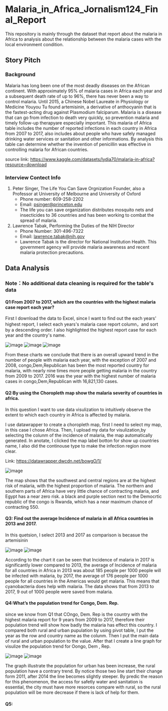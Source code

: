 # Malaria_in_Africa_Jornalism124_Final_Report
This repository is mainly through the dataset that report about the malaria in Africa to analysis about the relationship between the malaria cases with the local environment condition.
## Story Pitch
### Background
Malaria has long been one of the most deadly diseases on the African continent. With approximately 95% of malaria cases in Africa each year and a subsequent death rate of up to 96%, there has never been a way to control malaria. Until 2015, a Chinese Nobel Laureate in Physiology or Medicine Youyou Tu found artemisinin, a derivative of anthocyanin that is the fastest-acting drug against Plasmodium falciparum. Malaria is a disease that can go from infection to death very quickly, so prevention malaria and timely follow-up therapyare especially important. This malaria of Africa table includes the number of reported infections in each country in Africa from 2007 to 2017, also includes about people who have safely managed drinking water services or sanitation and other informations. By analysis this table can determine whether the invention of penicillin was effective in controlling malaria for African countries.

source link: https://www.kaggle.com/datasets/lydia70/malaria-in-africa?resource=download

### Interview Contect Info
1) Peter Singer, The Life You Can Save Orgnization Founder, also a Professor at University of Melbourne and University of Oxford
	* Phone number: 609-258-2202
	* Email: psinger@princeton.edu
	* The life you can save organization distributes mosquito nets and insecticides to 36 countries and has been working to combat the spread of malaria.
2) Lawrence Tabak, Performing the Duties of the NIH Director
	* Phone Number: 301-496-7322 
	* Email: lawrence.tabak@nih.gov
	* Lawrence Tabak is the director for National Institution Health. This government agency will provide malaria awareness and recent malaria protection precautions.
    
## Data Analysis

### Note：No additional data cleaning is required for the table's data

#### Q1:From 2007 to 2017, which are the countries with the highest malaria case report each year?

First I download the data to Excel, since I want to find out the each years' highest report, I select each years's malaria case report column，and sort by a descending order. I also highlighted the highest report case for each year and the country's name.

![image](https://raw.githubusercontent.com/Tristazxy/Malaria-in-Africa-Analyze/main/images/2.png)
![image](https://raw.githubusercontent.com/Tristazxy/Malaria-in-Africa-Analyze/main/images/3.png)
![image](https://raw.githubusercontent.com/Tristazxy/Malaria-in-Africa-Analyze/main/images/1.png)

From these charts we conclude that there is an overall upward trend in the number of people with malaria each year, with the exception of 2007 and 2008, congo,Dem,Republican has been the most reported country for malaria, with nearly nine times more people getting malaria in the country from 2009 to 2017. 2016 was the year with the highest number of malaria cases in congo,Dem,Republican with 16,821,130 cases.

#### Q2:By using the Choropleth map show the malaria severity of countries in africa.

In this question I want to use data visulization to intuitively observe the extent to which each country in Africa is affected by malaria.

I use datawrapper to create a choropleth map, first I need to select my map, in this case I chose Africa. Then, I upload my data for visulization,by selecting the colunm of the incidence of malaria, the map automatically generated. In anotate, I clicked the map label botton for show up countries name, I also did the continouse type to make the infection region more clear.

Link: https://datawrapper.dwcdn.net/bowgO/1/

![image](https://raw.githubusercontent.com/Tristazxy/Malaria-in-Africa-Analyze/main/images/4.png)

The map shows that the southwest and central regions are at the highest risk of malaria, with the highest proportion of malaria. The northern and southern parts of Africa have very little chance of contracting malaria, and Egypt has a near zero risk. a black and purple section next to the Democrtic republic of the congo is Rwanda, which has a near maximum chance of contracting 550.

#### Q3: Find out the average Incidence of malaria in all Africa countries in 2013 and 2017.

In this quetsion, I select 2013 and 2017 as comparison is becasue the artemisinin 

![image](https://raw.githubusercontent.com/Tristazxy/Malaria-in-Africa-Analyze/main/images/5.png)
![image](https://raw.githubusercontent.com/Tristazxy/Malaria-in-Africa-Analyze/main/images/6.png)

According to the chart it can be seen that Incidence of malaria in 2017 is significantly lower compared to 2013, the average of Incidence of malaria for all countries in Africa in 2013 was about 185 people per 1000 people will be infected with malaria, by 2017, the average of 176 people per 1000 people for all countries in the Americas would get malaria. This means that cyanobacteria does help with malaria. The data shows that from 2013 to 2017, 9 out of 1000 people were saved from malaria.

#### Q4:What’s the population trend for Congo, Dem. Rep.

since we know from Q1 that COngo, Dem. Rep is the country with the highest malaria report for 9 years from 2009 to 2017, therefore their population trend will show how badly the malaria has effect this country. I compared both rural and urban pupulation by using pivot table, I put the year as the row and country name as the colunm. Then I put the main data of rural and urban population to the value. After that I create a line graph for visulize the population trend for Oongo, Dem , Rep.

![image](https://raw.githubusercontent.com/Tristazxy/Malaria-in-Africa-Analyze/main/images/8.png)
![image](https://raw.githubusercontent.com/Tristazxy/Malaria-in-Africa-Analyze/main/images/7.png)

The graph illustrate the population for urban has been increase, the rural population have a contrary trend. By notice those two line start their change form 2011, after 2014 the line becomes slightly steeper. By predic the reason for this phenomenon, the access for safetly water and sanitation is essential, the city must have more resorces compare with rural, so the rural population will be more decrease if there is lack of help for them.

#### Q5:
